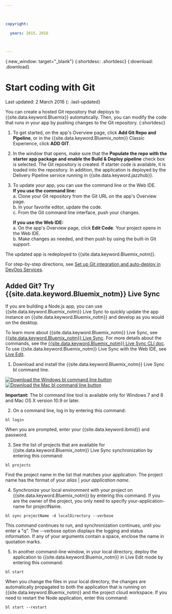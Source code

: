 ```yaml
---

 

copyright:

  years: 2015，2016

 

---
```


{:new_window: target="_blank"}
{:shortdesc: .shortdesc}
{:download: .download}

# Start coding with Git
Last updated: 2 March 2016
{: .last-updated}  

You can create a hosted Git repository that deploys to {{site.data.keyword.Bluemix}} automatically. Then, you can modify the code that runs in your app by pushing changes to the Git repository. 
{:shortdesc}

1. To get started, on the app's Overview page, click **Add Git Repo and Pipeline**, or in the {{site.data.keyword.Bluemix_notm}} Classic Experience, click **ADD GIT**. 
2. In the window that opens, make sure that the **Populate the repo with the starter app package and enable the Build & Deploy pipeline** check box is selected. The Git repository is created. If starter code is available, it is loaded into the repository. In addition, the application is deployed by the Delivery Pipeline service running in {{site.data.keyword.jazzhub}}.  
3. To update your app, you can use the command line or the Web IDE.  
   **If you use the command line:**  
   a. Clone your Git repository from the Git URL on the app's Overview page.  
   b. In your favorite editor, update the code.  
   c. From the Git command line interface, push your changes.  
	    
   **If you use the Web IDE:**  
   a. On the app's Overview page, click **Edit Code**. Your project opens in the Web IDE.  
   b. Make changes as needed, and then push by using the built-in Git support.  
		
The updated app is redeployed to {{site.data.keyword.Bluemix_notm}}.  

For step-by-step directions, see [Set up Git integration and auto-deploy in DevOps Services](https://hub.jazz.net/tutorials/jazzeditor/#git_integration_and_autodeployment).  

## Added Git? Try {{site.data.keyword.Bluemix_notm}} Live Sync  

If you are building a Node.js app, you can use {{site.data.keyword.Bluemix_notm}} Live Sync to quickly update the app instance on {{site.data.keyword.Bluemix_notm}} and develop as you would on the desktop.  

To learn more about {{site.data.keyword.Bluemix_notm}} Live Sync, see [{{site.data.keyword.Bluemix_notm}} Live Sync](../develop/bluemixlive.html). For more details about the commands, see the [{{site.data.keyword.Bluemix_notm}} Live Sync CLI doc](../cli/reference/bl/index.html). To use {{site.data.keyword.Bluemix_notm}} Live Sync with the Web IDE, see [Live Edit](../develop/bluemixlive.html).  

1. Download and install the {{site.data.keyword.Bluemix_notm}} Live Sync bl command line. 

<p>
<a class="xref" href="http://livesyncdownload.ng.bluemix.net/downloads/blive_setup.msi" target="_blank" title="(Opens in a new tab or window)"><img class="image" src="images/bl_gs_icons_windows_b.svg" alt="Download the Windows bl command line button" /> </a> 
<a class="xref" href="http://livesyncdownload.ng.bluemix.net/downloads/BluemixLive.pkg" target="_blank" title="(Opens in a new tab or window)"><img class="image" src="images/bl_gs_icons_mac-osx_b.svg" alt="Download the Mac bl command line button" /> </a>
</p>

**Important:** The bl command line tool is available only for Windows 7 and 8 and Mac OS X version 10.9 or later. 

2. On a command line, log in by entering this command:  
```
bl login
```
When you are prompted, enter your {{site.data.keyword.ibmid}} and password.

3. See the list of projects that are available for {{site.data.keyword.Bluemix_notm}} Live Sync synchronization by entering this command: 
```
bl projects
```
Find the project name in the list that matches your application. The project name has the format of your *alias* | *your application name*. 

4. Synchronize your local environment with your project on {{site.data.keyword.Bluemix_notm}} by entering this command. If you are the owner of the project, you only need to specify your-application-name for projectName. 
<!--- this command needs italicized parameters projectName localDirectory and yellow on 'local' -->
```
bl sync projectName -d localDirectory --verbose
```
This command continues to run, and synchronization continues, until you enter a "q". The --verbose option displays the logging and status information. If any of your arguments contain a space, enclose the name in quotation marks. 

5. In another command-line window, in your local directory, deploy the application to {{site.data.keyword.Bluemix_notm}} in Live Edit mode by entering this command:
```
bl start
```  

When you change the files in your local directory, the changes are automatically propagated to both the application that is running on {{site.data.keyword.Bluemix_notm}} and the project cloud workspace. If you need to restart the Node application, enter this command:
```
bl start --restart 
```
